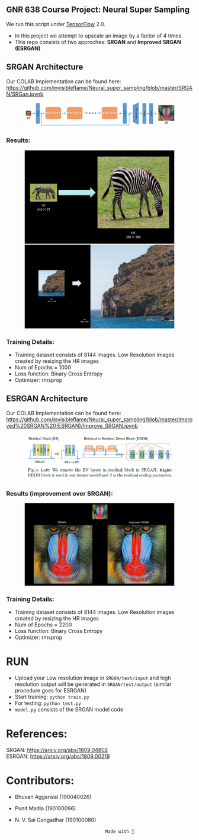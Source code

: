## GNR 638 Course Project: Neural Super Sampling

We run this script under [TensorFlow](https://www.tensorflow.org) 2.0.

- In this project we attempt to upscale an image by a factor of 4 times
- This repo consists of two approches: **SRGAN** and **Improved SRGAN (ESRGAN)**

## SRGAN Architecture

Our COLAB Implementation can be found here: https://github.com/invisibleflame/Neural_super_sampling/blob/master/SRGAN/SRGan.ipynb

<a href="https://www.google.com/url?sa=i&url=https%3A%2F%2Fidealo.github.io%2Fimage-super-resolution%2F&psig=AOvVaw2ydkDLgHWR3TYphMGePTLs&ust=1637470615245000&source=images&cd=vfe&ved=0CAsQjRxqFwoTCKio18mTpvQCFQAAAAAdAAAAABAD">
<div align="center">
	<img src="img/srgan.jpg" width="80%" height="10%"/>
</div>
</a>

### Results:

<a>
<div align="center">
	<img src="img/zebra_srgan.png" width="80%" height="10%"/>
</div>
</a>



<a>
<div align="center">
	<img src="img/mountain_srgan.png" width="80%" height="10%"/>
</div>
</a>

### Training Details:
- Training dataset consists of 8144 images. Low Resolution images created by resizing the HR images
- Num of Epochs = 1000
- Loss function: Binary Cross Entropy
- Optimizer: rmsprop

## ESRGAN Architecture

Our COLAB Implementation can be found here: https://github.com/invisibleflame/Neural_super_sampling/blob/master/Improved%20SRGAN%20(ESRGAN)/Improve_SRGAN.ipynb

<a href="https://miro.medium.com/max/855/1*eFtiKIAtigow1OQGrhkWSA.png">
<div align="center">
	<img src="img/esrgan.png" width="80%" height="10%"/>
</div>
</a>

### Results (improvement over SRGAN):
<a>
<div align="center">
	<img src="img/sragan_vs_esragan.png" width="80%" height="10%"/>
</div>
</a>

### Training Details:
- Training dataset consists of 8144 images. Low Resolution images created by resizing the HR images
- Num of Epochs = 2200
- Loss function: Binary Cross Entropy
- Optimizer: rmsprop

# RUN
- Upload your Low resolution image in `SRGAN/test/input` and high resolution output will be generated in `SRGAN/test/output` (similar procedure goes for ESRGAN)
- Start training: `python train.py`
- For testing: `python test.py`
- `model.py` consists of the SRGAN model code

# References:
SRGAN:	https://arxiv.org/abs/1609.04802 \
ESRGAN:	https://arxiv.org/abs/1809.00219

# Contributors:
- Bhuvan Aggarwal	(190040026)
- Punit Madia		(190100096)
- N. V. Sai Gangadhar	(190100080)

								        Made with 💙

